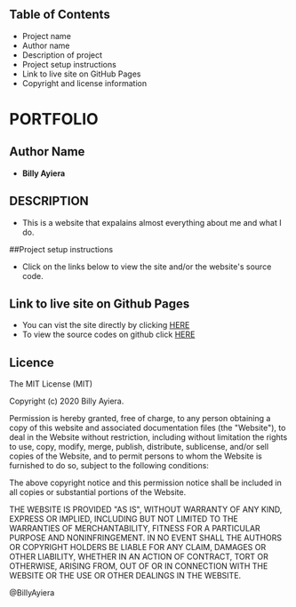## Table of Contents

- Project name
- Author name
- Description of project
- Project setup instructions
- Link to live site on GitHub Pages
- Copyright and license information

# PORTFOLIO

## Author Name

- **Billy Ayiera**

## DESCRIPTION

- This is a website that expalains almost everything about me and what I do.

##Project setup instructions

- Click on the links below to view the site and/or the website's source code.

## Link to live site on Github Pages

- You can vist the site directly by clicking [HERE](https://billyayiera.github.io/Portfolio/)
- To view the source codes on github click [HERE](https://github.com/BillyAyiera/Portfolio)

## Licence

The MIT License (MIT)

Copyright (c) 2020 Billy Ayiera.

Permission is hereby granted, free of charge, to any person obtaining a copy of this website and associated documentation files (the "Website"), to deal in the Website without restriction, including without limitation the rights to use, copy, modify, merge, publish, distribute, sublicense, and/or sell copies of the Website, and to permit persons to whom the Website is furnished to do so, subject to the following conditions:

The above copyright notice and this permission notice shall be included in all copies or substantial portions of the Website.

THE WEBSITE IS PROVIDED "AS IS", WITHOUT WARRANTY OF ANY KIND, EXPRESS OR IMPLIED, INCLUDING BUT NOT LIMITED TO THE WARRANTIES OF MERCHANTABILITY, FITNESS FOR A PARTICULAR PURPOSE AND NONINFRINGEMENT. IN NO EVENT SHALL THE AUTHORS OR COPYRIGHT HOLDERS BE LIABLE FOR ANY CLAIM, DAMAGES OR OTHER LIABILITY, WHETHER IN AN ACTION OF CONTRACT, TORT OR OTHERWISE, ARISING FROM, OUT OF OR IN CONNECTION WITH THE WEBSITE OR THE USE OR OTHER DEALINGS IN THE WEBSITE.

@BillyAyiera
